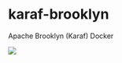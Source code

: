# karaf-brooklyn
Apache Brooklyn (Karaf) Docker

[![](https://badge.imagelayers.io/m4rkmckenna/karaf-brooklyn:latest.svg)](https://imagelayers.io/?images=m4rkmckenna/karaf-brooklyn:latest 'Get your own badge on imagelayers.io')
